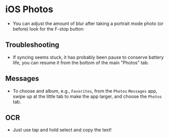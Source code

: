 # iOS Photos

- You can adjust the amount of blur after taking a portrait mode photo (or before) look for the F-stop button

## Troubleshooting

- If syncing seems stuck, it has probably been pause to conserve battery life, you can resume it from the bottom of the main "Photos" tab.

## Messages

- To choose and album, e.g., `Favorites`, from the `Photos` `Messages` app, swipe up at the little tab to make the app larger, and choose the `Photos` tab.

## OCR

- Just use tap and hold select and copy the text!
